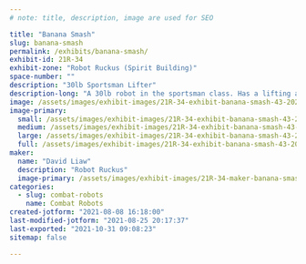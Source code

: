 ```yaml
---
# note: title, description, image are used for SEO

title: "Banana Smash"
slug: banana-smash
permalink: /exhibits/banana-smash/
exhibit-id: 21R-34
exhibit-zone: "Robot Ruckus (Spirit Building)"
space-number: ""
description: "30lb Sportsman Lifter"
description-long: "A 30lb robot in the sportsman class. Has a lifting arm to flip/lift robots and 4 AR500 wedglets."
image: /assets/images/exhibit-images/21R-34-exhibit-banana-smash-43-20210808-131158-6551-large.jpg
image-primary: 
  small: /assets/images/exhibit-images/21R-34-exhibit-banana-smash-43-20210808-131158-6551-small.jpg
  medium: /assets/images/exhibit-images/21R-34-exhibit-banana-smash-43-20210808-131158-6551-medium.jpg
  large: /assets/images/exhibit-images/21R-34-exhibit-banana-smash-43-20210808-131158-6551-large.jpg
  full: /assets/images/exhibit-images/21R-34-exhibit-banana-smash-43-20210808-131158-6551-full.jpg
maker: 
  name: "David Liaw"
  description: "Robot Ruckus"
  image-primary: /assets/images/exhibit-images/21R-34-maker-banana-smash-20210808-131158-medium.jpg
categories: 
  - slug: combat-robots
    name: Combat Robots
created-jotform: "2021-08-08 16:18:00"
last-modified-jotform: "2021-08-25 20:17:37"
last-exported: "2021-10-31 09:08:23"
sitemap: false

---
```

